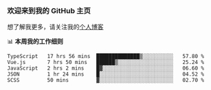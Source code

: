 ### 欢迎来到我的 GitHub 主页

想了解我更多，请关注我的[个人博客](https://leoku.top)


📊 **本周我的工作细则**
<!--START_SECTION:waka-->
```text
TypeScript   17 hrs 56 mins  ██████████████▒░░░░░░░░░░   57.80 % 
Vue.js       7 hrs 50 mins   ██████▒░░░░░░░░░░░░░░░░░░   25.24 % 
JavaScript   2 hrs 2 mins    █▓░░░░░░░░░░░░░░░░░░░░░░░   06.60 % 
JSON         1 hr 24 mins    █░░░░░░░░░░░░░░░░░░░░░░░░   04.52 % 
SCSS         50 mins         ▓░░░░░░░░░░░░░░░░░░░░░░░░   02.70 % 
```
<!--END_SECTION:waka-->
